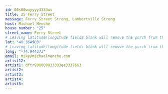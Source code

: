 ```yaml
---
id: 00s00wuyyyy3333ws
title: 25 Ferry Street
message: Ferry Street Strong, Lambertville Strong
host: Michael Menche
house_number: "25"
street_name: Ferry Street
# Leaving latitude/longitude fields blank will remove the porch from the Porchfest map.
lat: "40.364983"
# Leaving latitude/longitude fields blank will remove the porch from the Porchfest map.
long: "-74.944373"
email: mike@michaelmenche.com
artist12:
artist1: dftr900000033333ee3337663
artist2: 
artist3: 
artist4: 
artist5: 
---
```

